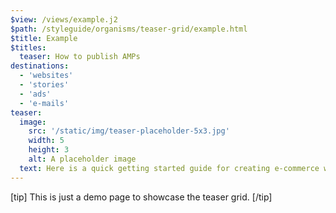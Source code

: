 ```yaml
---
$view: /views/example.j2
$path: /styleguide/organisms/teaser-grid/example.html
$title: Example
$titles:
  teaser: How to publish AMPs
destinations:
  - 'websites'
  - 'stories'
  - 'ads'
  - 'e-mails'
teaser:
  image:
    src: '/static/img/teaser-placeholder-5x3.jpg'
    width: 5
    height: 3
    alt: A placeholder image
  text: Here is a quick getting started guide for creating e-commerce webpages with AMP.
---
```

[tip]
This is just a demo page to showcase the teaser grid.
[/tip]
